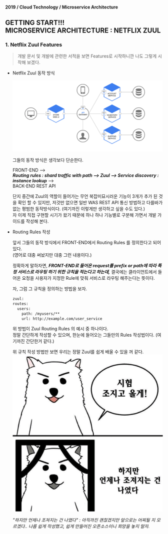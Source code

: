#### 2019 / Cloud Technology / Microservice Architecture

## GETTING START!!!<br/> MICROSERVICE ARCHITECTURE : NETFLIX ZUUL


### 1. Netflix Zuul Features

> 개발 문서 및 개발에 관련한 서적을 보면 Features로 시작하니깐 나도 그렇게 시작해 보겠다.

- Netflix Zuul 동작 방식

  ![Zuul 동작방식](./pic/zuul_5.png)

  그들의 동작 방식은 생각보다 단순한다.

  

  FRONT-END --><br/> **_Routing rules : shard traffic with path --> Zuul --> Service discovery : instance lookup_** --><br/>BACK-END REST API

   

  단지 중간에 Zuul의 역할이 들어가는 무언 복잡미묘시러운 기능이 3개가 추가 된 것을 확인 할 수 있지만, 저것만 없으면 일반 WAS REST API 통신 방법하고 다를바가 없는 평범한 동작방식이다. (여기까진 이렇게만 생각하고 싶을 수도 있다.)<br/>자 이제 직접 구현할 시기가 왔기 때문에 하나 하나 기능별로 구분해 가면서 개발 가이드를 작성해 본다.

  

- Routing Rules 작성

  앞서 그들의 동작 방식에서 FRONT-END에서 Routing Rules 를 정의한다고 되어 있다. <br/>(영어로 대충 써놨지만 대충 그런 내용이다.)

  정확하게 말하자면, **_FRONT-END로 들어온 request를 prefix or path에 따라  특정 서비스로 라우팅 하기 위한 규칙을 적는다고 하는데,_** 결국에는 클라이언트에서 들어온 요청을 사용자가 지정한 Rule에 맞춰 서비스로 라우팅 해주는다는 뜻이다.

  자, 그럼 그 규칙을 정의하는 방법을 보자.

  

  ```properties
  zuul:
  routes:
    users:
      path: /myusers/**
      url: http://example.com/user_service
  ```

  위 방법이 Zuul Routing Rules 의 예시 중 하나이다.<br/>정말 간단하게 작성할 수 있으며, 한눈에 들어오는 그들만의 Rules 작성법이다. (여기까진 간단한거 같다.)

   

  위 규칙 작성 방법만 보면 우리는 정말 Zuul를 쉽게 배울 수 있을 꺼 같다.<br/>![조지고올께](./pic/zuul_6.png)

  *"하지만 언제나 조져지는 건 나였다" : 아직까진 괜찮겠지만 앞으로는 어찌될 지 모르겠다.. 나름 쉽게 작성했고, 쉽게 만들어진 오픈소스이니 희망을 놓지 말자.*

